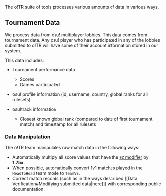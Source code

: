 The o!TR suite of tools processes various amounts of data in various ways.

## Tournament Data

We process data from osu! multiplayer lobbies. This data comes from tournament data. Any osu! player who has participated in any of the lobbies submitted to o!TR will have some of their account information stored in our system.

This data includes:

- Tournament performance data
    - Scores
    - Games participated

- osu! profile information (id, username, country, global ranks for all rulesets)
- osu!track information
    - Closest known global rank (compared to date of first tournament match) and timestamp for all rulesets

### Data Manipulation

The o!TR team manipulates raw match data in the following ways:

- Automatically multiply all score values that have the [`EZ` modifier](https://osu.ppy.sh/wiki/en/Gameplay/Game_modifier/Easy) by **1.75x**.
- When possible, automatically convert 1v1 matches played in the `HeadToHead` team mode to `TeamVS`.
- Correct match records (such as in the ways described [[Data Verification#Modifying submitted data|here]]) with corresponding public documentation.
